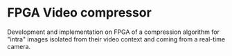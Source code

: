 # FPGA Video compressor
Development and implementation on FPGA of a compression algorithm for "intra" images isolated from their video context and coming from a real-time camera.
